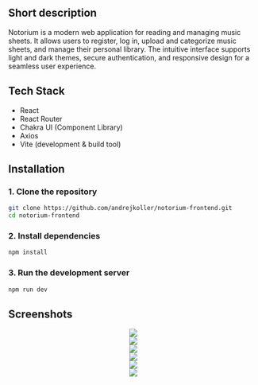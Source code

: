 ## Short description

Notorium is a modern web application for reading and managing music sheets. It allows users to register, log in, upload and categorize music sheets, and manage their personal library. The intuitive interface supports light and dark themes, secure authentication, and responsive design for a seamless user experience.

## Tech Stack

- React
- React Router
- Chakra UI (Component Library)
- Axios
- Vite (development & build tool)

## Installation

### 1. Clone the repository

```bash
git clone https://github.com/andrejkoller/notorium-frontend.git
cd notorium-frontend
```
### 2. Install dependencies

```bash
npm install
```
### 3. Run the development server

```bash
npm run dev
```
## Screenshots
<div align="center">
  <div>
    <img src="https://github.com/user-attachments/assets/cc47b80c-7afa-4d80-b770-a75aa9e8b6fc">
  </div>
  <div>
    <img src="https://github.com/user-attachments/assets/e86110a1-46c1-477c-8ff7-d8161346a720">
  </div>
  <div>
    <img src="https://github.com/user-attachments/assets/9253bd8e-096c-4368-9f53-c24a272a2488">
  </div>
  <div>
    <img src="https://github.com/user-attachments/assets/edebb6de-6ff7-4172-b1df-8655d0a2ff31">
  </div>
  <div>
    <img src="https://github.com/user-attachments/assets/259feccc-fa0d-4738-be24-c46b20b7cab8">
  </div>
  <div>
    <img src="https://github.com/user-attachments/assets/1b5d64c7-e7b4-411f-922f-7fa4503a1d37">
  </div>
</div>
